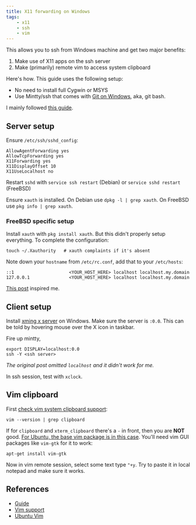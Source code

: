 ```yaml
---
title: X11 forwarding on Windows
tags:
    - x11
    - ssh
    - vim
---
```


This allows you to ssh from Windows machine and get two major benefits:

1. Make use of X11 apps on the ssh server
2. Make (primarily) remote vim to access system clipboard

Here's how. This guide uses the following setup:

- No need to install full Cygwin or MSYS
- Use Mintty/ssh that comes with [Git on Windows][git], aka, git bash.

I mainly followed [this guide][main]. 

## Server setup

Ensure `/etc/ssh/sshd_config`:

    AllowAgentForwarding yes
    AllowTcpForwarding yes
    X11Forwarding yes
    X11DisplayOffset 10
    X11UseLocalhost no

Restart `sshd` with `service ssh restart` (Debian) or `service sshd restart` (FreeBSD)

Ensure `xauth` is installed. On Debian use `dpkg -l | grep xauth`. On 
FreeBSD use `pkg info | grep xauth`.


### FreeBSD specific setup

Install `xauth` with `pkg install xauth`. But this didn't properly setup everything. To complete the
configuration:

    touch ~/.Xauthority   # xauth complaints if it's absent

Note down your `hostname` from `/etc/rc.conf`, add that to your `/etc/hosts`:

    ::1                     <YOUR_HOST_HERE> localhost localhost.my.domain
    127.0.0.1               <YOUR_HOST_HERE> localhost localhost.my.domain

[This post][freebsd_hostname] inspired me.


## Client setup

Install [xming x server][xming] on Windows. Make sure the server is `:0.0`. This can be told 
by hovering mouse over the X icon in taskbar.

Fire up mintty,

    export DISPLAY=localhost:0.0
    ssh -Y <ssh server>

_The original post omitted `localhost` and it didn't work for me._

In ssh session, test with `xclock`.


## Vim clipboard

First [check vim system clipboard support][vim_support]:

    vim --version | grep clipboard

If for `clipboard` and `xterm_clipboard` there's a `-` in front, then you are **NOT** good. [For Ubuntu,
the base vim package is in this case][ubuntu_vim]. You'll need vim GUI packages like `vim-gtk` for it to work:

    apt-get install vim-gtk

Now in vim remote session, select some text type `"+y`. Try to paste it in local notepad and make sure it works.


## References

- [Guide][main]
- [Vim support][vim_support]
- [Ubuntu Vim][ubuntu_vim]

[main]: https://ysgitdiary.blogspot.com/2014/04/how-to-configure-x11-port-forwarding.html
[vim_support]: http://vim.wikia.com/wiki/Accessing_the_system_clipboard#Checking_for_X11-clipboard_support_in_terminal
[ubuntu_vim]: http://askubuntu.com/a/613173/259343
[git]: https://git-scm.com/
[xming]: https://sourceforge.net/projects/xming/files/latest/download
[freebsd_hostname]: https://forums.freebsd.org/threads/8003/
